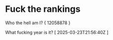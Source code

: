 # Fuck the rankings

Who the hell am I?
{ 12058878 }

What fucking year is it?
[ 2025-03-23T21:56:40Z ]
